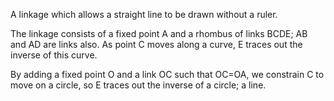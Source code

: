 A linkage which allows a straight line to be drawn without a ruler.

The linkage consists of a fixed point A and a rhombus of links BCDE; AB
and AD are links also. As point C moves along a curve, E traces out the
inverse of this curve.

By adding a fixed point O and a link OC such that OC=OA, we constrain C
to move on a circle, so E traces out the inverse of a circle; a line.
